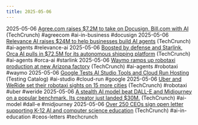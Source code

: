```yaml
---
title: 2025-05-06
---
```


2025-05-06 [Agree.com raises $7.2M to take on Docusign, Bill.com with AI](https://techcrunch.com/2025/05/06/agree-com-raises-7-2m-to-take-on-docusign-bill-com-with-ai/) (TechCrunch) #agreecom #ai-in-business #docusign
2025-05-06 [Relevance AI raises $24M to help businesses build AI agents](https://techcrunch.com/2025/05/06/relevance-ai-raises-24m-series-b-to-help-anyone-build-teams-of-ai-agents/) (TechCrunch) #ai-agents #relevance-ai
2025-05-06 [Boosted by defense and Starlink, Orca AI pulls in $72.5M for its autonomous shipping platform](https://techcrunch.com/2025/05/06/boosted-by-defense-and-starlink-orca-ai-pulls-in-72-5m-for-its-autonomous-shipping-platform/) (TechCrunch) #ai-agents #orca-ai #starlink
2025-05-06 [Waymo ramps up robotaxi production at new Arizona factory](https://techcrunch.com/2025/05/05/waymo-ramps-up-robotaxi-production-at-new-arizona-factory/) (TechCrunch) #ai-agents #robotaxi #waymo
2025-05-06 [Google Tests AI Studio Tools and Cloud Run Hosting](https://www.testingcatalog.com/google-tests-computer-use-tools-and-cloud-run-hosting-in-ai-studio/) (Testing Catalog) #ai-studio #cloud-run #google
2025-05-06 [Uber and WeRide set their robotaxi sights on 15 more cities](https://techcrunch.com/2025/05/05/uber-and-weride-set-their-robotaxi-sights-on-15-more-cities/) (TechCrunch) #robotaxi #uber #weride
2025-05-06 [A stealth AI model beat DALL-E and Midjourney on a popular benchmark. Its creator just landed $30M.](https://techcrunch.com/2025/05/05/a-stealth-ai-model-beat-dall-e-and-midjourney-on-a-popular-benchmark-its-creator-just-landed-30m/) (TechCrunch) #ai-model #dall-e #midjourney
2025-05-06 [Over 250 CEOs sign open letter supporting K-12 AI and computer science education](https://techcrunch.com/2025/05/05/over-250-ceos-sign-open-letter-supporting-k-12-ai-and-computer-science-education/) (TechCrunch) #ai-in-education #ceos-letters #techcrunch

